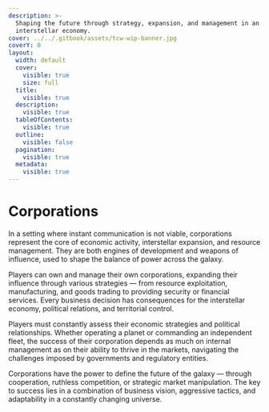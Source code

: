 ```yaml
---
description: >-
  Shaping the future through strategy, expansion, and management in an evolving
  interstellar economy.
cover: ../../.gitbook/assets/tcw-wip-banner.jpg
coverY: 0
layout:
  width: default
  cover:
    visible: true
    size: full
  title:
    visible: true
  description:
    visible: true
  tableOfContents:
    visible: true
  outline:
    visible: false
  pagination:
    visible: true
  metadata:
    visible: true
---
```


# Corporations

In a setting where instant communication is not viable, corporations represent the core of economic activity, interstellar expansion, and resource management. They are both engines of development and weapons of influence, used to shape the balance of power across the galaxy.

Players can own and manage their own corporations, expanding their influence through various strategies — from resource exploitation, manufacturing, and goods trading to providing security or financial services. Every business decision has consequences for the interstellar economy, polítical relations, and territorial control.

Players must constantly assess their economic strategies and polítical relationships. Whether operating a planet or commanding an independent fleet, the success of their corporation depends as much on internal management as on their ability to thrive in the markets, navigating the challenges imposed by governments and regulatory entities.

Corporations have the power to define the future of the galaxy — through cooperation, ruthless competition, or strategic market manipulation. The key to success lies in a combination of business vision, aggressive tactics, and adaptability in a constantly changing universe.
